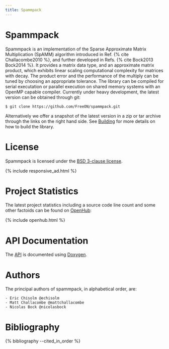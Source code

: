 ```yaml
---
title: Spammpack
---
```


# Spammpack

Spammpack is an implementation of the Sparse Approximate Matrix
Multiplication (SpAMM) algorithm introduced in Ref.
{% cite Challacombe2010 %}, and further developed in Refs.
{% cite Bock2013 Bock2014 %}.  It provides a matrix data type, and an
approximate matrix product, which exhibits linear scaling
computational complexity for matrices with decay. The product error
and the performance of the multiply can be tuned by choosing an
appropriate tolerance. The library can be compiled for serial
executation or parallel execution on shared memory systems with an
OpenMP capable compiler.  Currently under heavy development, the
latest version can be obtained through git:

    $ git clone https://github.com/FreeON/spammpack.git

Alternatively we offer a snapshot of the latest version in a zip or
tar archive through the links on the right hand side. See
[Building](/spammpack/building.html) for more details on how to build
the library.

# License

Spammpack is licensed under the
[BSD 3-clause license](http://opensource.org/licenses/BSD-3-Clause).

{% include responsive_ad.html %}

# Project Statistics

The latest project statistics including a source code line count and
some other factoids can be found on
[OpenHub](https://www.openhub.net/p/spammpack):

{% include openhub.html %}

# API Documentation

The [API](/spammpack/html/) is documented using
[Doxygen](http://www.doxygen.org).

# Authors

The principal authors of spammpack, in alphabetical order, are:

    - Eric Chisolm @echisolm
    - Matt Challacombe @mattchallacombe
    - Nicolas Bock @nicolasbock

# Bibliography

{% bibliography --cited_in_order %}
